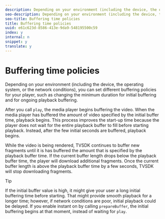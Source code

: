 ```yaml
---
description: Depending on your environment (including the device, the operating system, or the network conditions), you can set different buffering policies for your player, such as changing the minimum duration for initial buffering and for ongoing playback buffering.
seo-description: Depending on your environment (including the device, the operating system, or the network conditions), you can set different buffering policies for your player, such as changing the minimum duration for initial buffering and for ongoing playback buffering.
seo-title: Buffering time policies
title: Buffering time policies
uuid: e61c623d-8586-413e-9da9-548195500c59
index: y
internal: n
snippet: y
translate: y
---
```


# Buffering time policies

Depending on your environment (including the device, the operating system, or the network conditions), you can set different buffering policies for your player, such as changing the minimum duration for initial buffering and for ongoing playback buffering.

After you call `play`, the media player begins buffering the video. When the media player has buffered the amount of video specified by the initial buffer time, playback begins. This process improves the start-up time because the player does not wait for the entire playback buffer to fill before starting playback. Instead, after the few initial seconds are buffered, playback begins. 

While the video is being rendered, TVSDK continues to buffer new fragments until it is has buffered the amount that is specified by the playback buffer time. If the current buffer length drops below the playback buffer time, the player will download additional fragments. Once the current buffer length is above the playback buffer time by a few seconds, TVSDK will stop downloading fragments. 

>[!TIP]
>
>If the initial buffer value is high, it might give your user a long initial buffering time before starting. That might provide smooth playback for a longer time; however, if network conditions are poor, initial playback could be delayed.
If you enable instant on by calling `prepareBuffer`, the initial buffering begins at that moment, instead of waiting for `play`. 
